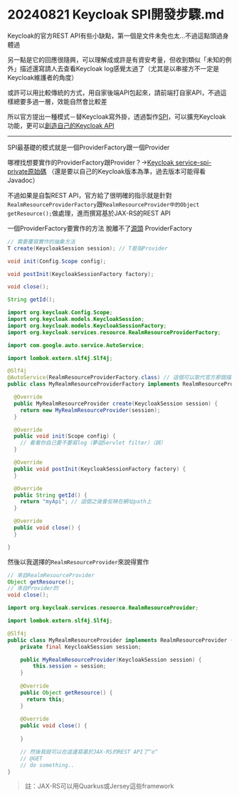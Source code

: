 ﻿# 20240821 Keycloak SPI開發步驟.md
Keycloak的官方REST API有些小缺點，第一個是文件未免也太...不過這點頭過身體過

另一點是它的回應很隨興，可以理解成或許是有資安考量，但收到類似「未知的例外」描述還寫請人去查看Keycloak log感覺太過了（尤其是以串接方不一定是Keycloak維護者的角度）


或許可以用比較傳統的方式，用自家後端API包起來，請前端打自家API，不過這樣總要多過一層，效能自然會比較差


所以官方提出一種模式－替Keycloak寫外掛，透過製作[SPI](https://www.keycloak.org/docs/latest/server_development/#_providers)，可以擴充Keycloak功能，更可以[創造自己的Keycloak API](https://www.keycloak.org/docs/latest/server_development/#extending-the-server) 

---

SPI最基礎的模式就是一個ProviderFactory跟一個Provider


哪裡找想要實作的ProviderFactory跟Provider？->[Keycloak service-spi-private原始碼](https://github.com/keycloak/keycloak/tree/33776ad8ed482670a877df6bcaa14db049c13d33/server-spi-private) （還是要以自己的Keycloak版本為準，過去版本可能得看Javadoc）


不過如果是自製REST API，官方給了很明確的指示就是針對`RealmResourceProviderFactory`跟`RealmResourceProvider中的Object getResource();`做處理，進而撰寫基於JAX-RS的REST API


一個ProviderFactory要實作的方法 脫離不了[源頭](https://github.com/keycloak/keycloak/blob/33776ad8ed482670a877df6bcaa14db049c13d33/server-spi/src/main/java/org/keycloak/provider/ProviderFactory.java) ProviderFactory

```java
// 需要覆寫實作的抽象方法
T create(KeycloakSession session); // T是指Provider

void init(Config.Scope config);

void postInit(KeycloakSessionFactory factory);

void close();

String getId();
```

```java
import org.keycloak.Config.Scope;
import org.keycloak.models.KeycloakSession;
import org.keycloak.models.KeycloakSessionFactory;
import org.keycloak.services.resource.RealmResourceProviderFactory;

import com.google.auto.service.AutoService;

import lombok.extern.slf4j.Slf4j;

@Slf4j
@AutoService(RealmResourceProviderFactory.class) // 這個可以取代官方那個描resource的步驟
public class MyRealmResourceProviderFactory implements RealmResourceProviderFactory  {

  @Override
  public MyRealmResourceProvider create(KeycloakSession session) {
    return new MyRealmResourceProvider(session);
  }

  @Override
  public void init(Scope config) {
    // 看看你自己要不要寫log（夢迴Servlet filter）（誤）
  }

  @Override
  public void postInit(KeycloakSessionFactory factory) {
  }

  @Override
  public String getId() {
    return "myApi"; // 這個之後會反映在網址path上
  }

  @Override
  public void close() {
  }

}
```


然後以我選擇的`RealmResourceProvider`來說得實作

```java
// 來自RealmResourceProvider
Object getResource();
// 來自Provider的
void close();
```

```java
import org.keycloak.services.resource.RealmResourceProvider;

import lombok.extern.slf4j.Slf4j;

@Slf4j
public class MyRealmResourceProvider implements RealmResourceProvider {
    private final KeycloakSession session;

    public MyRealmResourceProvider(KeycloakSession session) {
        this.session = session;
    }
  
    @Override
    public Object getResource() {
      return this;
    }
    
    @Override
    public void close() {
        
    }

    // 然後我就可以在這邊寫基於JAX-RS的REST API了^o^
    // @GET
    // do something..
}
```

> 註：JAX-RS可以用Quarkus或Jersey這些framework